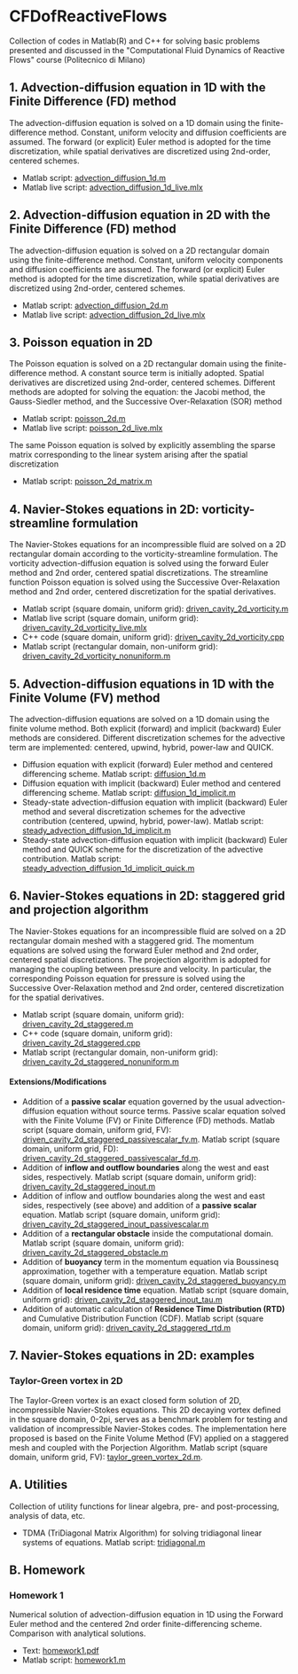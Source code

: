# CFDofReactiveFlows
Collection of codes in Matlab(R) and C++ for solving basic problems presented and discussed in the "Computational Fluid Dynamics of Reactive Flows" course (Politecnico di Milano)

## 1. Advection-diffusion equation in 1D with the Finite Difference (FD) method
The advection-diffusion equation is solved on a 1D domain using the finite-difference method. Constant, uniform velocity and diffusion coefficients are assumed. The forward (or explicit) Euler method is adopted for the time discretization, while spatial derivatives are discretized using 2nd-order, centered schemes.
* Matlab script: [advection_diffusion_1d.m](codes/finite_difference/advection_diffusion_1d.m)
* Matlab live script: [advection_diffusion_1d_live.mlx](codes/finite_difference/advection_diffusion_1d_live.mlx)

## 2. Advection-diffusion equation in 2D with the Finite Difference (FD) method
The advection-diffusion equation is solved on a 2D rectangular domain using the finite-difference method. Constant, uniform velocity components and diffusion coefficients are assumed. The forward (or explicit) Euler method is adopted for the time discretization, while spatial derivatives are discretized using 2nd-order, centered schemes.
* Matlab script: [advection_diffusion_2d.m](codes/finite_difference/advection_diffusion_2d.m)
* Matlab live script: [advection_diffusion_2d_live.mlx](codes/finite_difference/advection_diffusion_2d_live.mlx)

## 3. Poisson equation in 2D
The Poisson equation is solved on a 2D rectangular domain using the finite-difference method. A constant source term is initially adopted. Spatial derivatives are discretized using 2nd-order, centered schemes. Different methods are adopted for solving the equation: the Jacobi method, the Gauss-Siedler method, and the Successive Over-Relaxation (SOR) method
* Matlab script: [poisson_2d.m](codes/finite_difference/poisson_2d.m)
* Matlab live script: [poisson_2d_live.mlx](codes/finite_difference/poisson_2d_live.mlx)

The same Poisson equation is solved by explicitly assembling the sparse matrix corresponding to the linear system arising after the spatial discretization
* Matlab script: [poisson_2d_matrix.m](codes/finite_difference/poisson_2d_matrix.m)

## 4. Navier-Stokes equations in 2D: vorticity-streamline formulation
The Navier-Stokes equations for an incompressible fluid are solved on a 2D rectangular domain according to the vorticity-streamline formulation. The vorticity advection-diffusion equation is solved using the forward Euler method and 2nd order, centered spatial discretizations. The streamline function Poisson equation is solved using the Successive Over-Relaxation method and 2nd order, centered discretization for the spatial derivatives. 
* Matlab script (square domain, uniform grid): [driven_cavity_2d_vorticity.m](codes/driven_cavity/driven_cavity_2d_vorticity.m)
* Matlab live script (square domain, uniform grid): [driven_cavity_2d_vorticity_live.mlx](codes/driven_cavity/driven_cavity_2d_vorticity_live.mlx)
* C++ code (square domain, uniform grid): [driven_cavity_2d_vorticity.cpp](codes/driven_cavity/driven_cavity_2d_vorticity.cpp)
* Matlab script (rectangular domain, non-uniform grid): [driven_cavity_2d_vorticity_nonuniform.m](codes/driven_cavity/driven_cavity_2d_vorticity_nonuniform.m)

## 5. Advection-diffusion equations in 1D with the Finite Volume (FV) method
The advection-diffusion equations are solved on a 1D domain using the finite volume method. Both explicit (forward) and implicit (backward) Euler methods are considered. Different discretization schemes for the advective term are implemented: centered, upwind, hybrid, power-law and QUICK.
* Diffusion equation with explicit (forward) Euler method and centered differencing scheme. Matlab script: [diffusion_1d.m](codes/finite_volume/diffusion_1d.m)
* Diffusion equation with implicit (backward) Euler method and centered differencing scheme. Matlab script: [diffusion_1d_implicit.m](codes/finite_volume/diffusion_1d_implicit.m)
* Steady-state advection-diffusion equation with implicit (backward) Euler method and several discretization schemes for the advective contribution (centered, upwind, hybrid, power-law). Matlab script: [steady_advection_diffusion_1d_implicit.m](codes/finite_volume/steady_advection_diffusion_1d_implicit.m)
* Steady-state advection-diffusion equation with implicit (backward) Euler method and QUICK scheme for the discretization of the advective contribution. Matlab script: [steady_advection_diffusion_1d_implicit_quick.m](codes/finite_volume/steady_advection_diffusion_1d_implicit_quick.m)

## 6. Navier-Stokes equations in 2D: staggered grid and projection algorithm
The Navier-Stokes equations for an incompressible fluid are solved on a 2D rectangular domain meshed with a staggered grid. The momentum equations are solved using the forward Euler method and 2nd order, centered spatial discretizations. The projection algorithm is adopted for managing the coupling between pressure and velocity. In particular, the corresponding Poisson equation for pressure is solved using the Successive Over-Relaxation method and 2nd order, centered discretization for the spatial derivatives. 
* Matlab script (square domain, uniform grid): [driven_cavity_2d_staggered.m](codes/driven_cavity/driven_cavity_2d_staggered.m)
* C++ code (square domain, uniform grid): [driven_cavity_2d_staggered.cpp](codes/driven_cavity/driven_cavity_2d_staggered.cpp)
* Matlab script (rectangular domain, non-uniform grid): [driven_cavity_2d_staggered_nonuniform.m](codes/driven_cavity/driven_cavity_2d_staggered_nonuniform.m)

#### Extensions/Modifications
* Addition of a **passive scalar** equation governed by the usual advection-diffusion equation without source terms. Passive scalar equation solved with the Finite Volume (FV) or Finite Difference (FD) methods. Matlab script (square domain, uniform grid, FV): [driven_cavity_2d_staggered_passivescalar_fv.m](codes/driven_cavity/driven_cavity_2d_staggered_passivescalar_fv.m). Matlab script (square domain, uniform grid, FD): [driven_cavity_2d_staggered_passivescalar_fd.m](codes/driven_cavity/driven_cavity_2d_staggered_passivescalar_fd.m). 
* Addition of **inflow and outflow boundaries** along the west and east sides, respectively. Matlab script (square domain, uniform grid): [driven_cavity_2d_staggered_inout.m](codes/driven_cavity/driven_cavity_2d_staggered_inout.m)
* Addition of inflow and outflow boundaries along the west and east sides, respectively (see above) and addition of a **passive scalar** equation. Matlab script (square domain, uniform grid): [driven_cavity_2d_staggered_inout_passivescalar.m](codes/driven_cavity/driven_cavity_2d_staggered_inout_passivescalar.m)
* Addition of a **rectangular obstacle** inside the computational domain. Matlab script (square domain, uniform grid): [driven_cavity_2d_staggered_obstacle.m](codes/driven_cavity/driven_cavity_2d_obstacle.m)
* Addition of **buoyancy** term in the momentum equation via Boussinesq approximation, together with a temperature equation. Matlab script (square domain, uniform grid): [driven_cavity_2d_staggered_buoyancy.m](codes/driven_cavity/driven_cavity_2d_staggered_buoyancy.m)
* Addition of **local residence time** equation. Matlab script (square domain, uniform grid): [driven_cavity_2d_staggered_inout_tau.m](codes/driven_cavity/driven_cavity_2d_staggered_inout_tau.m)
* Addition of automatic calculation of **Residence Time Distribution (RTD)** and Cumulative Distribution Function (CDF). Matlab script (square domain, uniform grid): [driven_cavity_2d_staggered_rtd.m](codes/driven_cavity/driven_cavity_2d_staggered_rtd.m)

## 7. Navier-Stokes equations in 2D: examples
### Taylor-Green vortex in 2D
The Taylor-Green vortex is an exact closed form solution of 2D, incompressible Navier-Stokes equations. This 2D decaying vortex defined in the square domain, 0-2pi, serves as a benchmark problem for testing and validation of incompressible Navier-Stokes codes. The implementation here proposed is based on the Finite Volume Method (FV) applied on a staggered mesh and coupled with the Porjection Algorithm. Matlab script (square domain, uniform grid, FV): [taylor_green_vortex_2d.m](codes/driven_cavity/taylor_green_vortex_2d.m).

## A. Utilities
Collection of utility functions for linear algebra, pre- and post-processing, analysis of data, etc.
* TDMA (TriDiagonal Matrix Algorithm) for solving tridiagonal linear systems of equations. Matlab script: [tridiagonal.m](codes/utilities/tridiagonal.m)

## B. Homework
### Homework 1
Numerical solution of advection-diffusion equation in 1D using the Forward Euler method and the centered 2nd order finite-differencing scheme. Comparison with analytical solutions.
* Text: [homework1.pdf](codes/homework/Homework1.pdf)
* Matlab script: [homework1.m](codes/homework/homework1.m)
